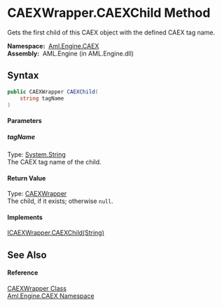 CAEXWrapper.CAEXChild Method
============================
Gets the first child of this CAEX object with the defined CAEX tag name.

  **Namespace:**  [Aml.Engine.CAEX][1]  
  **Assembly:**  AML.Engine (in AML.Engine.dll)

Syntax
------

```csharp
public CAEXWrapper CAEXChild(
	string tagName
)
```

#### Parameters

##### *tagName*
Type: [System.String][2]  
The CAEX tag name of the child.

#### Return Value
Type: [CAEXWrapper][3]  
The child, if it exists; otherwise `null`.
#### Implements
[ICAEXWrapper.CAEXChild(String)][4]  


See Also
--------

#### Reference
[CAEXWrapper Class][3]  
[Aml.Engine.CAEX Namespace][1]  

[1]: ../README.md
[2]: https://docs.microsoft.com/dotnet/api/system.string
[3]: README.md
[4]: ../ICAEXWrapper/CAEXChild.md
[5]: https://www.automationml.org
[6]: ../../icons/logoShade.png